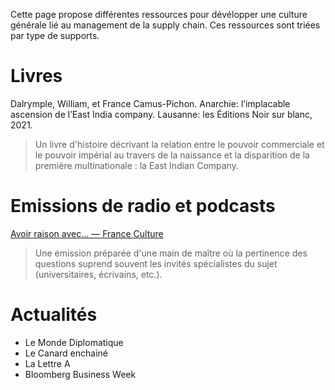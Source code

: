 Cette page propose différentes ressources pour dévélopper une culture générale lié au management de la supply chain. 
Ces ressources sont triées par type de supports.

# Livres

Dalrymple, William, et France Camus-Pichon. Anarchie: l’implacable ascension de l’East India company. Lausanne: les Éditions Noir sur blanc, 2021.

> Un livre d'histoire décrivant la relation entre le pouvoir commerciale et le pouvoir impérial au travers de la naissance et la disparition de la première multinationale : la East Indian Company.

# Emissions de radio et podcasts

[Avoir raison avec... — France Culture](https://www.franceculture.fr/emissions/avoir-raison-avec)

> Une émission préparée d'une main de maître où la pertinence des questions suprend souvent les invités spécialistes du sujet (universitaires, écrivains, etc.).

# Actualités

- Le Monde Diplomatique
- Le Canard enchainé
- La Lettre A
- Bloomberg Business Week
